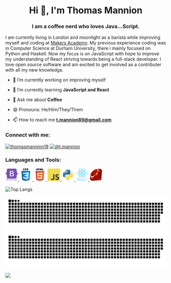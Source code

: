 <h1 align="center">Hi 👋, I'm Thomas Mannion</h1>
<h3 align="center">I am a coffee nerd who loves Java...Script.</h3>

I am currently living in London and moonlight as a barista while improving myself and 
coding at [Makers Academy](https://makers.tech/). My previous experience coding was in Computer Science at Durham University, there i mainly focused on Python and Haskell. Now my focus is on JavaScript with hope to improve my understanding of React striving towards being a full-stack developer. I love open source software and am excited to get involved as a contributer with all my new knowledge.

- 🔭 I’m currently working on improving myself

- 🌱 I’m currently learning **JavaScript and React**

- 💬 Ask me about **Coffee**

- 😄 Pronouns: He/Him/They/Them

- 📫 How to reach me **t.mannion89@gmail.com**

<h3 align="left">Connect with me:</h3>
<p align="left">
<a href="https://twitter.com/thomasmannion18" target="blank"><img align="center" src="https://raw.githubusercontent.com/rahuldkjain/github-profile-readme-generator/master/src/images/icons/Social/twitter.svg" alt="thomasmannion18" height="30" width="40" /></a>
<a href="https://medium.com/@t.mannion" target="blank"><img align="center" src="https://raw.githubusercontent.com/rahuldkjain/github-profile-readme-generator/master/src/images/icons/Social/medium.svg" alt="@t.mannion" height="30" width="40" /></a>
</p>

<h3 align="left">Languages and Tools:</h3>
<p align="left"> <a href="https://getbootstrap.com" target="_blank" rel="noreferrer"> <img src="https://raw.githubusercontent.com/devicons/devicon/master/icons/bootstrap/bootstrap-plain-wordmark.svg" alt="bootstrap" width="40" height="40"/> </a> <a href="https://www.w3schools.com/css/" target="_blank" rel="noreferrer"> <img src="https://raw.githubusercontent.com/devicons/devicon/master/icons/css3/css3-original-wordmark.svg" alt="css3" width="40" height="40"/> </a> <a href="https://www.w3.org/html/" target="_blank" rel="noreferrer"> <img src="https://raw.githubusercontent.com/devicons/devicon/master/icons/html5/html5-original-wordmark.svg" alt="html5" width="40" height="40"/> </a> <a href="https://developer.mozilla.org/en-US/docs/Web/JavaScript" target="_blank" rel="noreferrer"> <img src="https://raw.githubusercontent.com/devicons/devicon/master/icons/javascript/javascript-original.svg" alt="javascript" width="40" height="40"/> </a> <a href="https://www.python.org" target="_blank" rel="noreferrer"> <img src="https://raw.githubusercontent.com/devicons/devicon/master/icons/python/python-original.svg" alt="python" width="40" height="40"/> </a> <a href="https://reactjs.org/" target="_blank" rel="noreferrer"> <img src="https://raw.githubusercontent.com/devicons/devicon/master/icons/react/react-original-wordmark.svg" alt="react" width="40" height="40"/> </a> <a href="https://www.ruby-lang.org/en/" target="_blank" rel="noreferrer"> <img src="https://raw.githubusercontent.com/devicons/devicon/master/icons/ruby/ruby-original.svg" alt="ruby" width="40" height="40"/> </a> </p>

![Top Langs](https://github-readme-stats.vercel.app/api/top-langs/?username=tommannion&layout=compact&title_color=007bff&text_color=e7e7e7&icon_color=007bff&bg_color=171c28)

![github contribution grid snake animation](https://raw.githubusercontent.com/tommannion/tommannion/output/github-contribution-grid-snake-dark.svg#gh-dark-mode-only)
![github contribution grid snake animation](https://raw.githubusercontent.com/tommannion/tommannion/output/github-contribution-grid-snake.svg#gh-light-mode-only)

<p align="left">
  <img src="https://capsule-render.vercel.app/api?type=waving&color=gradient&height=100&section=footer"/>
</p>
